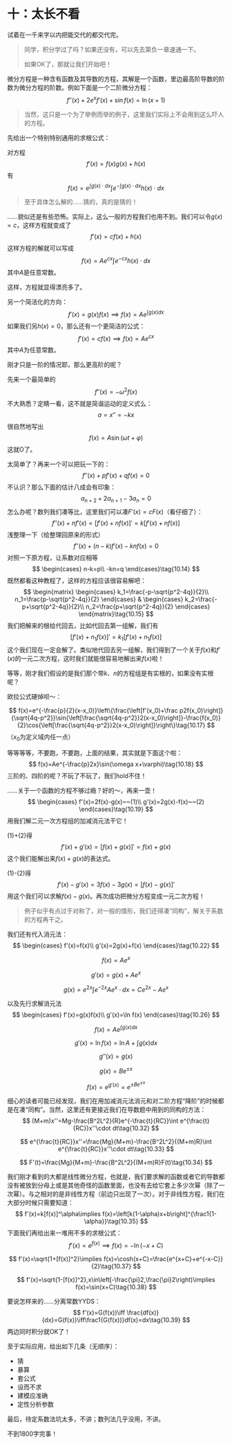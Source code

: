 # 十：太长不看

试着在一千来字以内把能交代的都交代完。

> 同学，积分学过了吗？如果还没有，可以先去第负一章速通一下。
>
> 如果OK了，那就让我们开始吧！

微分方程是一种含有函数及其导数的方程，其解是一个函数，里边最高阶导数的阶数为微分方程的阶数。例如下面是一个二阶微分方程：
$$
f''(x)+2e^xf'(x)+\sin f(x)=\ln (x+1)\tag{10.1}
$$

> 当然，这只是一个为了举例而举的例子，这里我们实际上不会用到这么吓人的方程。

先给出一个特别特别通用的求根公式：

对方程
$$
f'(x)=f(x)g(x)+h(x)\tag{10.2}
$$
有
$$
f(x)=e^{\int g(x)\cdot dx}\int e^{-\int g(x)\cdot dx}h(x)\cdot dx\tag{10.3}
$$

> 至于具体怎么解的……猜的，真的是猜的！

……貌似还是有些恐怖。实际上，这么一般的方程我们也用不到。我们可以令$g(x)=c$，这样方程就变成了
$$
f'(x)=cf(x)+h(x)\tag{10.4}
$$
这样方程的解就可以写成
$$
f(x)=Ae^{cx}\int e^{-cx}h(x)\cdot dx\tag{10.5}
$$
其中$A$是任意常数。

这样，方程就显得漂亮多了。

另一个简洁化的方向：
$$
f'(x)=g(x)f(x)\tag{10.5.1}\implies f(x)=Ae^{\int g(x)dx}
$$
如果我们另$h(x)=0$，那么还有一个更简洁的公式：
$$
f'(x)=cf(x)\implies f(x)=Ae^{cx}\tag{10.6}
$$
其中$A$为任意常数。

刚才只是一阶的情况耶，那么更高阶的呢？

先来一个最简单的
$$
f''(x)=-\omega^2f(x)\tag{10.7}
$$
不大熟悉？定睛一看，这不就是简谐运动的定义式么：
$$
a=x''=-kx\tag{10.8}
$$
很自然地写出
$$
f(x)=A\sin{(\omega t+\varphi)}\tag{10.9}
$$
这就O了。

太简单了？再来一个可以把玩一下的：
$$
f''(x)+pf'(x)+qf(x)=0\tag{10.10}
$$
不认识？那么下面的估计八成会有印象：
$$
a_{n+2}+2a_{n+1}-3a_n=0\tag{10.11}
$$
怎么办呢？数列我们凑等比，这里我们可以凑$F'(x)=cF(x)$（看仔细了）：
$$
f''(x)+nf'(x)=[f'(x)+nf(x)]'=k[f'(x)+nf(x)]\tag{10.12}
$$
浅整理一下（给整理回原来的形式）
$$
f''(x)+(n-k)f'(x)-knf(x)=0\tag{10.13}
$$
对照一下原方程，让系数对应相等
$$
\begin{cases}
n-k=p\\
-kn=q
\end{cases}\tag{10.14}
$$
既然都看这种教程了，这样的方程应该很容易解吧：
$$
\begin{matrix}
\begin{cases}
k_1=\frac{-p-\sqrt{p^2-4q}}{2}\\
n_1=\frac{p-\sqrt{p^2-4q}}{2}
\end{cases}
&
\begin{cases}
k_2=\frac{-p+\sqrt{p^2-4q}}{2}\\
n_2=\frac{p+\sqrt{p^2-4q}}{2}
\end{cases}
\end{matrix}\tag{10.15}
$$
我们把解来的根给代回去，比如代回去第一组解，我们有
$$
[f'(x)+n_1f(x)]'=k_1[f'(x)+n_1f(x)]\tag{10.16}
$$
这个我们现在一定会解了。类似地代回去另一组解，我们得到了一个关于$f(x)$和$f'(x)$的一元二次方程，这时我们就能很容易地解出来$f(x)$啦！

等等，刚才我们假设的是我们那个带$k$、$n$的方程组是有实根的，如果没有实根呢？

欧拉公式硬焯呗～：

$$
f(x)=e^{-\frac{p}{2}(x-x_0)}\left\{\frac{\left[f'(x_0)+\frac p2f(x_0)\right]}{\sqrt{4q-p^2}}\sin{\left[\frac{\sqrt{4q-p^2}}2(x-x_0)\right]}-\frac{f(x_0)}{2}\cos{\left[\frac{\sqrt{4q-p^2}}2(x-x_0)\right]}\right\}\tag{10.17}
$$
（$x_0$为定义域内任一点）

等等等等，不要跑，不要跑，上面的结果，其实就是下面这个啦：
$$
f(x)=Ae^{-\frac{p}2x}\sin(\omega x+\varphi)\tag{10.18}
$$
三阶的、四阶的呢？不玩了不玩了，我们hold不住！

……关于一个函数的方程不够过瘾？好的～，再来一壶！
$$
\begin{cases}
f'(x)=2f(x)-g(x)~~(1)\\
g'(x)=2g(x)-f(x)~~(2)
\end{cases}\tag{10.19}
$$
用我们解二元一次方程组的加减消元法干它！

(1)+(2)得
$$
f'(x)+g'(x)=[f(x)+g(x)]'=f(x)+g(x)\tag{10.20}
$$
这个我们能解出来$f(x)+g(x)$的表达式。

(1)-(2)得
$$
f'(x)-g'(x)=3f(x)-3g(x)=[f(x)-g(x)]'\tag{10.21}
$$
用这个我们可以求解$f(x)-g(x)$。再次成功把微分方程变成一元二次方程！

> 例子似乎有点过于对称了，对一般的情形，我们还得凑“同构”，解关于系数的方程再干之。

我们还有代入消元法：
$$
\begin{cases}
f'(x)=f(x)\\
g'(x)=2g(x)+f(x)
\end{cases}\tag{10.22}
$$

$$
f(x)=Ae^x\tag{10.23}
$$

$$
g'(x)=g(x)+Ae^{x}\tag{10.24}
$$

$$
g(x)=e^{2x}\int e^{-2x}Ae^x\cdot dx=Ce^{2x}-Ae^{x}\tag{10.25}
$$

以及先行求解消元法
$$
\begin{cases}
f'(x)=g(x)f(x)\\
g'(x)=\ln f(x)
\end{cases}\tag{10.26}
$$

$$
f(x)=Ae^{\int g(x)dx}\tag{10.27}
$$

$$
g'(x)=\ln f(x)=\ln A+\int g(x)dx\tag{10.28}
$$

$$
g''(x)=g(x)\tag{10.29}
$$

$$
g(x)=Be^{\pm x}\tag{10.30}
$$

$$
f(x)=e^{g'(x)}=e^{\pm Be^{\pm x}}\tag{10.31}
$$

细心的读者可能已经发现，我们在用加减消元法消元和对二阶方程“降阶”的时候都是在凑“同构”。当然，这里还有更接近我们在导数题中用到的同构的方法：
$$
(M+m)x''=Mg-\frac{B^2L^2}{R}e^{-\frac{t}{RC}}\int e^{\frac{t}{RC}}x''\cdot dt\tag{10.32}
$$

$$
e^{\frac{t}{RC}}x''=\frac{Mg}{M+m}-\frac{B^2L^2}{(M+m)R}\int e^{\frac{t}{RC}}x''\cdot dt\tag{10.33}
$$

$$
F'(t)=\frac{Mg}{M+m}-\frac{B^2L^2}{(M+m)R}F(t)\tag{10.34}
$$

我们刚才看到的大都是线性微分方程，也就是，我们要求解的函数或者它的导数都没有被放到分母上或是其他奇怪的函数里面，也没有去给它套上多少次幂（除了一次幂）。与之相对的是非线性方程（前边只出现了一次）。对于非线性方程，我们在大部分时候只需要知道：
$$
f'(x)=k[f(x)]^\alpha\implies f(x)=\left[k(1-\alpha)x+b\right]^{\frac1{1-\alpha}}\tag{10.35}
$$
下面我们再给出来一堆用不多的求根公式：
$$
f'(x)=e^{f(x)}\implies f(x)=-\ln (-x+C)\tag{10.36}
$$

$$
f'(x)=\sqrt{1+[f(x)]^2}\implies f(x)=\cosh(x+C)=\frac{e^{x+C}+e^{-x-C}}{2}\tag{10.37}
$$

$$
f'(x)=\sqrt{1-[f(x)]^2},x\in\left[-\frac{\pi}2,\frac{\pi}2\right)\implies f(x)=\sin(x+C)\tag{10.38}
$$

要说怎样来的……分离常数YYDS：
$$
f'(x)=G(f(x))\iff \frac{df(x)}{dx}=G(f(x))\iff\frac1{G(f(x))}df(x)=dx\tag{10.39}
$$
两边同时积分就OK了！

至于实际应用，给出如下几条（无顺序）：

- 猜
- 暴算
- 套公式
- 设而不求
- 建模应准确
- 定性分析参数

最后，待定系数法坑太多，不讲；数列法几乎没用，不讲。

不到1800字完事！

